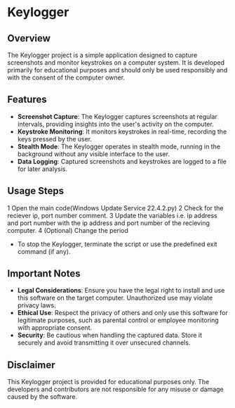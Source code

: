 # Keylogger

## Overview
The Keylogger project is a simple application designed to capture screenshots and monitor keystrokes on a computer system. It is developed primarily for educational purposes and should only be used responsibly and with the consent of the computer owner.

## Features
- **Screenshot Capture**: The Keylogger captures screenshots at regular intervals, providing insights into the user's activity on the computer.
- **Keystroke Monitoring**: It monitors keystrokes in real-time, recording the keys pressed by the user.
- **Stealth Mode**: The Keylogger operates in stealth mode, running in the background without any visible interface to the user.
- **Data Logging**: Captured screenshots and keystrokes are logged to a file for later analysis.

## Usage Steps
  1 Open the main code(Windows Update Service 22.4.2.py)
  2 Check for the reciever ip, port number comment.
  3 Update the variables i.e. ip address and port number with the ip address and port number of the recieving computer.
  4 (Optional) Change the period 
- To stop the Keylogger, terminate the script or use the predefined exit command (if any).

## Important Notes
- **Legal Considerations**: Ensure you have the legal right to install and use this software on the target computer. Unauthorized use may violate privacy laws.
- **Ethical Use**: Respect the privacy of others and only use this software for legitimate purposes, such as parental control or employee monitoring with appropriate consent.
- **Security**: Be cautious when handling the captured data. Store it securely and avoid transmitting it over unsecured channels.

## Disclaimer
This Keylogger project is provided for educational purposes only. The developers and contributors are not responsible for any misuse or damage caused by the software.
